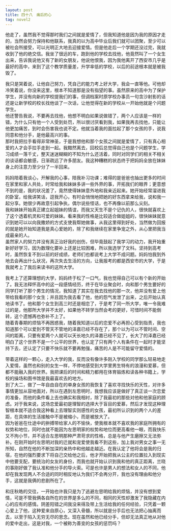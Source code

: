 ```yaml
---
layout: post
title: 四十八　痛后的心
tag: novel2
---
```


他走了，虽然我不觉得那时我们之间就是爱情了，但我知道他是因为我的原因才走的，当然会努力保持和他联系，我真的以为高中毕业后我们就可以团聚，至少可以被社会所接受，可以光明正大地去迎接爱情。但是他走后一个学期还没过完，我就收到了他的绝交信。我坐了很远的车，跑到他的学校去找他，他竟然叫了一个女生出来，告诉我说他又有了新的女朋友，他说他恨我，因为我他离开了西安市几乎是最好的高中，来到了这个教学质量差，升学率低的学校，以后的前途根本就是被我毁了。

我只是哭着说，让他自己努力，凭自己的能力考上好大学，我会一直等他。可他却冷笑着说，你没来这里，根本不知道那是没有指望的事。虽然原来的高中为了保护学生，并没有向新的学校提我们的事，但调档案时原学校办事员一句含沙射影的话还是让新学校的校长找他谈了一次话，让他觉得在新的学校从一开始他就是个问题学生。<br />
他还警告我说，不要再去找他，他想不明白如果说做错了，两个人应该是一样的错，为什么只有他一个人受到处罚，所以很讨厌看到我，如果我再去找他，只能让他更加痛苦，到时会伤害我也说不定。他就当着我的面拉起了那个女孩的手，说我同意和他分手，是他最高兴的事。<br />
那时我把拉手看得非常神圣，于是我想他和那个女孩之间就是爱情了，只有真心相爱的人才会手拉手走到一起。我黯然离去，回校后总觉得自己也是个问题学生，学习成绩一落千丈，整天迷迷糊糊的不知为什么还活着，同时对同学们的相关不相关的谈话都会敏感，日渐疏远了许多朋友。我这种糟糕的状态终于把妈妈全放在妹妹身上的注意力至少分了一半回来。

妈妈陪着我谈心，开解我的心事，陪我补习功课；难得的是爸爸也抽出更多的时间在家里和家人共处，时常给我和妹妹多讲一些外界的事，开拓我们的眼界；更意想不到的是，我的状况差了，竟然使得妹妹意外地和我亲近起来。她开始经常溜进我的卧室，给我讲笑话，逗我开心，有时会悄悄地把她的好东西拿来给我，说和我一起分享。她很少再故意引起争执，偶尔说些怪话，也不再像以前那么尖刻。<br />
我和妹妹开始真正建立起姐妹的情谊，而我又天生不是个记仇的人，很快就喜欢上了这个透着机灵和可爱的妹妹。看来我的性格是比较适合做姐姐的，很快妹妹就意识到她可以以向我撒娇的方式支使我帮她做事，从我这里得到好处，当然做为回报的就是她开始知道我是真心爱她的，除了和我继续在家里争宠之外，从心里把我当成最亲的人。<br />
虽然家人的努力并没有真正治好我的创伤，但毕竟鼓起了我学习的动力，我开始重新好好学习，因为数理化要补上还是比较困难，所以我选学了文科。坚持到高考时，虽然恢复不到以前的好成绩，老师们也都说考上大学不成问题。妈妈怕我到外地去会再出什么状况，再次失去生活的方向，让我报考的都是西安市的大学，于是我就考上了我后来读书的这所大学。

我考上了还算理想的大学，妈妈终于松了一口气，我也觉得自己可以有个新的开始了。我无法释怀高中的这一段感情经历，终于在毕业聚会时，向和那个男生要好的同学打听了那个男生的情况，我知道了其实在我去找他的那一次，他并没有爱上他带给我看的那个女生；并且因为我去看了他，他的怨气发泄了出来，之后开始认真地读书了。他和那个女生到高三时还是相恋了，于是考了同一所大学，唯一令我难过的是，他那所大学并不太好，如果他不转学当然会考的更好，可惜时间不能倒转，这个遗憾再也弥补不上了。<br />
随着青春期的烦恼不再困惑我，随着我知道以后的恋爱不必再担心受到指责，我也知道那个可以爱到不管天不管地的泽嘉已经不存在了，那个以为可以不管时间、空间的距离，只要有爱两个人就可以天长地久的泽嘉已经不见了，长大了的泽嘉已经明白了这个世界不是一个公平的世界，也认定了只有两个人有条件在一起时才能坚持下去，还认定了只要不快乐就不要再勉强，痛苦的人是不可能留守爱情的。

带着这样的一颗心，走入大学的我，反而没有像许多刚入学校的同学那么轻易地走入爱情，虽然也和别的女生一样，不停地感受到大学里男生特有的浪漫和爱慕，但都不能融入我的世界。我把课后的时间和精力都用在体育锻炼和读各种书籍上，学校的操场和图书馆是我最喜欢去的地方。<br />
到了大二，做了一年自由自在的单身女孩的我恢复了喜欢寻找快乐的天性，对许多事情更加从容地面对，所以在遇到左思明时，我想我应该是做好了真正谈一次恋爱的准备，而他的条件看上去也确实和我相衬，除了我最初的那些对他和他家庭的顾虑。对于我来说，这场恋爱最初是理智的选择大于盲目的爱慕，然后才发现这种理智根本就不适合我这种看上去理智实则感性的女孩，最初所认识到的两个人的差距，在具体的生活接触中不是被缩小，而是被放大了。<br />
因为爸爸在仕途中的拚搏带给家人的不愉快，使我根本就不喜欢我的家庭所拥有的权势和地位，同时也就不能因为左思明家的权势和地位而更高看他一眼，而我快乐又不拘小节，并不适合左思明那种严肃苛求的性格，总是与他产生磨擦又无法弥补。在刚开始时左思明对我的迁就和宠爱使我看不到这些，加上我对男女之事一无所知，自然在他的不断加深的亲热中和他越走越近。在我认定了他将会是我的归宿，在他的强烈要求下将自己交给他之后，他才开始把我从公主的位置拉入到现实中他要支配，要统治的女友的身份，而我也就开始认识到我和他的真正距离，兰晓的事刚好做了我认准和他分手的导火索。可是也许是男人的想法和女人的不同，他却在我发现两人不合适的同时相反地认为我们不会再分开，我也没有理由和他分手，这就是我俩的悲剧所在了。

和庄秋皓的交往，一开始也许我只是为了逃避左思明给我的烦恼，并没有想到爱情，可是不管我俩各自所在的世界是多么的不同，相同的天性却激发了我隐藏在内心的应有的感情。阴差阳错之间我没来得及带上生活给我的任何经验，只凭着一颗心爱上了他，这种爱来自原心，又深入骨髓，所以就是分手后也无法把心抽离而去，以至于陷入无穷无尽的思念。现在虽然和他已经分手，但却无法真正地从对他的爱中走出，这是对我，一个被称为善变的女孩的惩罚吗？

